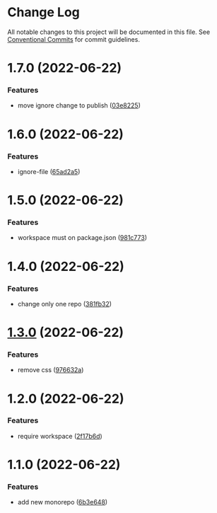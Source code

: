 # Change Log

All notable changes to this project will be documented in this file.
See [Conventional Commits](https://conventionalcommits.org) for commit guidelines.

# 1.7.0 (2022-06-22)


### Features

* move ignore change to publish ([03e8225](https://github.com/cloverink/sample-lerna/commit/03e822504df9280b0af4aba9e9df48c99fcbb4b7))





# 1.6.0 (2022-06-22)


### Features

* ignore-file ([65ad2a5](https://github.com/cloverink/sample-lerna/commit/65ad2a52307f3283a0ea3db3b7a93d50bbb59a8e))





# 1.5.0 (2022-06-22)


### Features

* workspace must on package.json ([981c773](https://github.com/cloverink/sample-lerna/commit/981c773c3907d7f2b31d38025f7796c509101590))





# 1.4.0 (2022-06-22)


### Features

* change only one repo ([381fb32](https://github.com/cloverink/sample-lerna/commit/381fb32501301367e198816a52d32f36da6dd889))





# [1.3.0](https://github.com/cloverink/sample-lerna/compare/@cloverink/sample-lerna@1.2.1...@cloverink/sample-lerna@1.3.0) (2022-06-22)


### Features

* remove css ([976632a](https://github.com/cloverink/sample-lerna/commit/976632aa1b39245242c5b8e508838c0469420f41))





# 1.2.0 (2022-06-22)


### Features

* require workspace ([2f17b6d](https://github.com/cloverink/sample-lerna/commit/2f17b6d72487132f56645b96cd23a4f01105df06))





# 1.1.0 (2022-06-22)


### Features

* add new monorepo ([6b3e648](https://github.com/cloverink/sample-lerna/commit/6b3e6481d36cc34e1fcea13f2c9e98284689c3d6))
